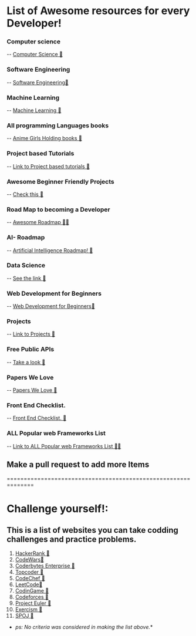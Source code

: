 # List of Awesome resources for every Developer!

### Computer science 
  -- [Computer Science 🚀 ](https://github.com/Developer-Y/cs-video-courses)

### Software Engineering
  -- [Software Engineering🚀](https://github.com/jwasham/coding-interview-university)

### Machine Learning
  -- [Machine Learning 🚀](https://i.am.ai/roadmap/#%F0%9F%9A%A6-wrap-up)

### All programming Languages books
  -- [Anime Girls Holding books 🚀](https://github.com/cat-milk/Anime-Girls-Holding-Programming-Books)

### Project based Tutorials
  -- [Link to Project based tutorials 🚀](https://github.com/practical-tutorials/project-based-learning)

### Awesome Beginner Friendly Projects
  -- [Check this 🚀 ](https://github.com/MunGell/awesome-for-beginners)

### Road Map to becoming a Developer
  -- [Awesome Roadmap 🚀🚀](https://github.com/kamranahmedse/developer-roadmap)

### AI- Roadmap
  -- [Artificial Intelligence Roadmap! 🚀](https://github.com/AMAI-GmbH/AI-Expert-Roadmap)

### Data Science 
  -- [See the link 🚀](https://i.am.ai/roadmap/#%F0%9F%9A%A6-wrap-up)

### Web Development for Beginners
  -- [ Web Development for Beginners🚀](https://github.com/microsoft/Web-Dev-For-Beginners)

### Projects 
  -- [Link to Projects 🚀 ](https://github.com/karan/Projects)

### Free Public APIs 
  -- [Take a look 🚀](https://github.com/public-apis/public-apis)

### Papers We Love 
  -- [Papers We Love 🚀 ](https://github.com/papers-we-love/papers-we-love)

### Front End Checklist.
  -- [Front End Checklist. 🚀](https://github.com/thedaviddias/Front-End-Checklist)

### ALL  Popular  web Frameworks List
  -- [Link to ALL  Popular  web Frameworks List 🚀🚀 ](https://github.com/the-benchmarker/web-frameworks)

## Make a pull request to add more Items
==============================================================
# Challenge yourself!:
## This is a list of websites you can take codding challenges and practice problems.
1. [HackerRank 🚀](hackerrank.com)
2. [CodeWars🚀](https://codewars.com)
3. [Coderbytes Enterprise 🚀](https://coderbyte.com)
4. [Topcoder 🚀](https://topcoder.com)
5. [CodeChef 🚀](https://codechef.com)
6. [LeetCode🚀](https://leetcode.com)
7. [CodinGame 🚀](https://codingame.com)
8. [Codeforces 🚀](https://codeforces.com)
9. [Project Euler 🚀](https://projecteuler.net)
10. [Exercism 🚀](https://exercism.org)
11. [SPOJ 🚀](https://spoj.com)
*  *ps: No criteria was considered in making the list above.**
